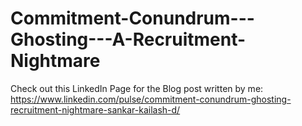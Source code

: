 # Commitment-Conundrum---Ghosting---A-Recruitment-Nightmare
Check out this LinkedIn Page for the Blog post written by me:
https://www.linkedin.com/pulse/commitment-conundrum-ghosting-recruitment-nightmare-sankar-kailash-d/
